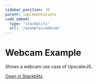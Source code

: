 ```yaml
---
sidebar_position: 32
parent: implementations
code_embed:
  type: 'stackblitz'
  url: '/examples/webcam'
---
```


# Webcam Example

Shows a webcam use case of UpscalerJS.

<a href="https://stackblitz.com/github/thekevinscott/upscalerjs/tree/main/examples/webcam?file=index.js&title=UpscalerJS: Webcam Example">Open in Stackblitz</a>.
